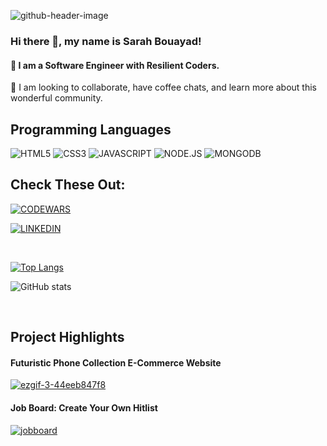 ![github-header-image](https://user-images.githubusercontent.com/112355619/197630165-27740a10-c28c-4c35-9d79-3d139cd536e2.png)


### Hi there 👋, my name is Sarah Bouayad!
#### 👀 I am a Software Engineer with Resilient Coders. 


💞️ I am looking to collaborate, have coffee chats, and learn more about this wonderful community. 


## Programming Languages
![HTML5](https://img.shields.io/badge/HTML5-f06529?style=for-the-badge&logo=HTML5&logoColor=white)
![CSS3](https://img.shields.io/badge/CSS3-E31B5F?style=for-the-badge&logo=CSS3&logoColor=white)
![JAVASCRIPT](https://img.shields.io/badge/JAVASCRIPT-F0DB4F?style=for-the-badge&logo=JAVASCRIPT&logoColor=white)
![NODE.JS](https://img.shields.io/badge/NODE.JS-68A063?style=for-the-badge&logo=NODE.JS&logoColor=white)
![MONGODB](https://img.shields.io/badge/MONGODB-E8E7D5?style=for-the-badge&logo=MONGODB&logoColor=white)

## Check These Out: 
[![CODEWARS](https://img.shields.io/badge/Codewars-B1361E?style=for-the-badge&logo=Codewars&logoColor=white)](https://www.codewars.com/users/sarahbouayad)

[![LINKEDIN](https://img.shields.io/badge/LinkedIn-0077B5?style=for-the-badge&logo=linkedin&logoColor=white)](https://www.linkedin.com/in/sarahbouayad/)




<br>

[![Top Langs](https://github-readme-stats.vercel.app/api/top-langs/?username=sarahbouayad)](https://github.com/anuraghazra/github-readme-stats)

![GitHub stats](https://github-readme-stats.vercel.app/api?username=sarahbouayad&show_icons=true)  




<br>

## Project Highlights

#### Futuristic Phone Collection E-Commerce Website

[![ezgif-3-44eeb847f8](https://user-images.githubusercontent.com/112355619/201748098-6e577ea3-2aa9-491a-9a70-fb940054b685.gif)](https://github.com/sarahbouayad/fullstackproject3.git)

#### Job Board: Create Your Own Hitlist 

[![jobboard](https://user-images.githubusercontent.com/112355619/202931360-b32a6d4d-b103-4c9e-86e0-ede46848e436.gif)](https://github.com/sarahbouayad/jobboard.git)


